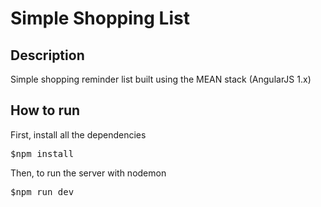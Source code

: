<h1>Simple Shopping List</h1>

<h2>Description</h2>

Simple shopping reminder list built using the MEAN stack (AngularJS 1.x)

<h2>How to run</h2>
First, install all the dependencies

<pre>$npm install</pre>

Then, to run the server with nodemon

<pre>$npm run dev</pre> 

